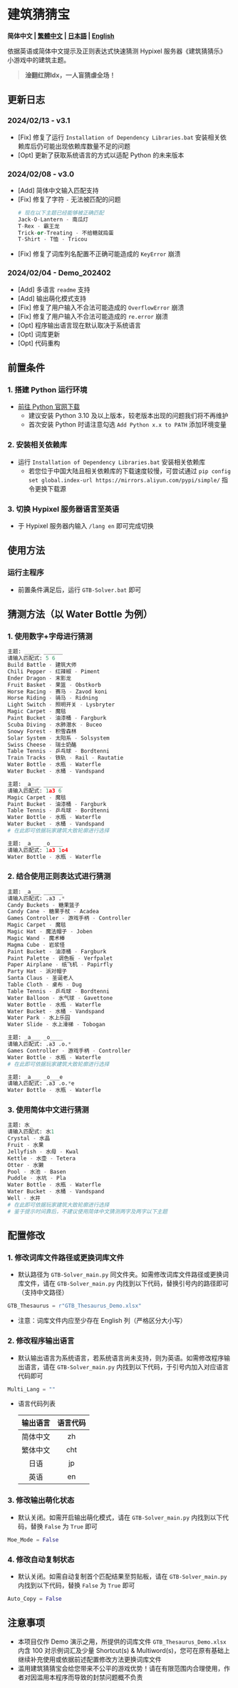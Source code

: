 # 建筑猜猜宝

**简体中文 | [繁體中文](./readme_cht.md) | [日本語](./readme_jp.md) | [English](./readme.md)**

依据英语或简体中文提示及正则表达式快速猜测 Hypixel 服务器《建筑猜猜乐》小游戏中的建筑主题。  
> **淦翻红牌ldx，一人盲猜虐全场！**  

## 更新日志
### 2024/02/13 - v3.1
- \[Fix\] 修复了运行 `Installation of Dependency Libraries.bat` 安装相关依赖库后仍可能出现依赖库数量不足的问题  
- \[Opt\] 更新了获取系统语言的方式以适配 Python 的未来版本  
### 2024/02/08 - v3.0
- \[Add\] 简体中文输入匹配支持  
- \[Fix\] 修复了字符 `-` 无法被匹配的问题  
  ``` Python
  # 现在以下主题已经能够被正确匹配
  Jack-O-Lantern - 南瓜灯
  T-Rex - 霸王龙
  Trick-or-Treating - 不给糖就捣蛋
  T-Shirt - T恤 - Tricou
  ```
- \[Fix\] 修复了词库列名配置不正确可能造成的 `KeyError` 崩溃  
### 2024/02/04 - Demo_202402
- \[Add\] 多语言 `readme` 支持  
- \[Add\] 输出萌化模式支持  
- \[Fix\] 修复了用户输入不合法可能造成的 `OverflowError` 崩溃  
- \[Fix\] 修复了用户输入不合法可能造成的 `re.error` 崩溃  
- \[Opt\] 程序输出语言现在默认取决于系统语言  
- \[Opt\] 词库更新  
- \[Opt\] 代码重构  

## 前置条件
### 1. 搭建 Python 运行环境
- [前往 Python 官网下载](https://www.python.org/downloads/ "Python Source Releases")  
  - 建议安装 Python 3.10 及以上版本，较老版本出现的问题我们将不再维护  
  - 首次安装 Python 时请注意勾选 `Add Python x.x to PATH` 添加环境变量  
### 2. 安装相关依赖库
- 运行 `Installation of Dependency Libraries.bat` 安装相关依赖库  
  - 若您位于中国大陆且相关依赖库的下载速度较慢，可尝试通过 `pip config set global.index-url https://mirrors.aliyun.com/pypi/simple/` 指令更换下载源  
### 3. 切换 Hypixel 服务器语言至英语
- 于 Hypixel 服务器内输入 `/lang en` 即可完成切换  

## 使用方法
### 运行主程序
- 前置条件满足后，运行 `GTB-Solver.bat` 即可  

## 猜测方法（以 Water Bottle 为例）
### 1. 使用数字+字母进行猜测
``` Python
主题: _____ ______
请输入匹配式: 5 6
Build Battle - 建筑大师
Chili Pepper - 红辣椒 - Piment
Ender Dragon - 末影龙
Fruit Basket - 果篮 - Obstkorb
Horse Racing - 赛马 - Zavod koni
Horse Riding - 骑马 - Ridning
Light Switch - 照明开关 - Lysbryter
Magic Carpet - 魔毯
Paint Bucket - 油漆桶 - Fargburk
Scuba Diving - 水肺潜水 - Buceo
Snowy Forest - 积雪森林
Solar System - 太阳系 - Solsystem
Swiss Cheese - 瑞士奶酪
Table Tennis - 乒乓球 - Bordtenni
Train Tracks - 铁轨 - Rail - Rautatie
Water Bottle - 水瓶 - Waterfle
Water Bucket - 水桶 - Vandspand

主题: _a___ ______
请输入匹配式: 1a3 6
Magic Carpet - 魔毯
Paint Bucket - 油漆桶 - Fargburk
Table Tennis - 乒乓球 - Bordtenni
Water Bottle - 水瓶 - Waterfle
Water Bucket - 水桶 - Vandspand
# 在此即可依据玩家建筑大致轮廓进行选择

主题: _a___ _o____
请输入匹配式: 1a3 1o4
Water Bottle - 水瓶 - Waterfle
```
### 2. 结合使用正则表达式进行猜测
``` Python
主题: _a___ ______
请输入匹配式: .a3 .*
Candy Buckets - 糖果篮子
Candy Cane - 糖果手杖 - Acadea
Games Controller - 游戏手柄 - Controller
Magic Carpet - 魔毯
Magic Hat - 魔法帽子 - Joben
Magic Wand - 魔术棒
Magma Cube - 岩浆怪
Paint Bucket - 油漆桶 - Fargburk
Paint Palette - 调色板 - Verfpalet
Paper Airplane - 纸飞机 - Papirfly
Party Hat - 派对帽子
Santa Claus - 圣诞老人
Table Cloth - 桌布 - Dug
Table Tennis - 乒乓球 - Bordtenni
Water Balloon - 水气球 - Gavettone
Water Bottle - 水瓶 - Waterfle
Water Bucket - 水桶 - Vandspand
Water Park - 水上乐园
Water Slide - 水上滑梯 - Tobogan

主题: _a___ _o____
请输入匹配式: .a3 .o.*
Games Controller - 游戏手柄 - Controller
Water Bottle - 水瓶 - Waterfle
# 在此即可依据玩家建筑大致轮廓进行选择

主题: _a___ _o___e
请输入匹配式: .a3 .o.*e
Water Bottle - 水瓶 - Waterfle
```
### 3. 使用简体中文进行猜测
``` Python
主题: 水_
请输入匹配式: 水1
Crystal - 水晶
Fruit - 水果
Jellyfish - 水母 - Kwal
Kettle - 水壶 - Tetera
Otter - 水獭
Pool - 水池 - Basen
Puddle - 水坑 - Pla
Water Bottle - 水瓶 - Waterfle
Water Bucket - 水桶 - Vandspand
Well - 水井
# 在此即可依据玩家建筑大致轮廓进行选择
# 鉴于提示时间靠后，不建议使用简体中文猜测两字及两字以下主题
```

## 配置修改
### 1. 修改词库文件路径或更换词库文件
- 默认路径为 `GTB-Solver_main.py` 同文件夹。如需修改词库文件路径或更换词库文件，请在 `GTB-Solver_main.py` 内找到以下代码，替换引号内的路径即可（支持中文路径）  
``` Python
GTB_Thesaurus = r"GTB_Thesaurus_Demo.xlsx"
```
- 注意：词库文件内应至少存在 English 列（严格区分大小写）  
### 2. 修改程序输出语言
- 默认输出语言为系统语言，若系统语言尚未支持，则为英语。如需修改程序输出语言，请在 `GTB-Solver_main.py` 内找到以下代码，于引号内加入对应语言代码即可  
``` Python
Multi_Lang = ""
```
- 语言代码列表  

  | 输出语言 | 语言代码 |
  | :----: | :----: |
  | 简体中文 | zh |
  | 繁体中文 | cht |
  | 日语 | jp |
  | 英语 | en |

### 3. 修改输出萌化状态
- 默认关闭。如需开启输出萌化模式，请在 `GTB-Solver_main.py` 内找到以下代码，替换 `False` 为 `True` 即可  
``` Python
Moe_Mode = False
```
### 4. 修改自动复制状态
- 默认关闭。如需自动复制首个匹配结果至剪贴板，请在 `GTB-Solver_main.py` 内找到以下代码，替换 `False` 为 `True` 即可  
``` Python
Auto_Copy = False
```

## 注意事项
- 本项目仅作 Demo 演示之用，所提供的词库文件 `GTB_Thesaurus_Demo.xlsx` 内含 100 对示例词汇及少量 Shortcut(s) & Multiword(s)，您可在原有基础上继续补充使用或依据前述配置修改方法更换词库文件  
- 滥用建筑猜猜宝会给您带来不公平的游戏优势！请在有限范围内合理使用，作者对因滥用本程序而导致的封禁问题概不负责  